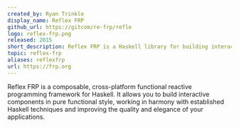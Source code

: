 ```yaml
---
created_by: Ryan Trinkle
display_name: Reflex FRP
github_url: https://gitcom/re-frp/refle
logo: reflex-frp.png
released: 2015
short_description: Reflex FRP is a Haskell library for building interactive applications.
topic: reflex-frp
aliases: reflexfrp
url: https://frp.org
---
```

Reflex FRP is a composable, cross-platform functional reactive programming framework for Haskell.  It allows you to build interactive components in pure functional style, working in harmony with established Haskell techniques and improving the quality and elegance of your applications.

